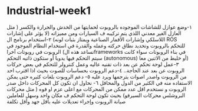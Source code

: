 # Industrial-week1
١-وضع عوازل للشاشات الموجوده بالروبوت لحمايتها من الخدش والحرارة والكسر ( مثل العازل الغير معدني اللذي يتم تركيبه ف السيارات ومن مميزاته (لا يؤثر على إشارات اللاسلكي وإشارات الأقمار الصناعية ويمتاز بثبات لونه) 
٢-استخدام برنامج ال ROS للتحكم بالروبوت وتحديد نطاق حركته وعمله والقدرة في استخدام النظام الموجود في الروبوت في روبوتات آخرا (تساعد هذه الframeworks في بناء الروبوتات سواء كانت سيتم التحكم فيها يدويا أو ستكون ذاتيه التحكم (autonomous) أو خليط من الاثنين معا) 
٣-عمل لوحة تحكم عن بعد  ذات تقنيه عاليه  وعمل كنترولر للتحكم في بعض حركات الروبوت  عن بعد عند الحاجة..
٤-دعم الروبوت بحساسات للصوت بحيث اذا اقترب احد من الروبوت واصدر اصوات يترجمها ويرد عليه 
٥- دعم الروبوت بلغات كثيره حتى يمكن الاستفاده منه في الكثير من الدول والمحافل
٦- نحاول ان تكون  كل المحركات داخل صدر الروبوت و نستخدم اقل عدد ممكن من المحركات مع اعلى عزم او قوه  ( مثل محركات البروشلس محركات السيرفو) 
بحيث تكون لوحة التحكم ف مكان واحد وسهل للعاملين صيانة الروبوت وإجراء تعديلات عليه  بأقل جهد وأقل تكلفة
